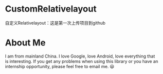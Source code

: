 # CustomRelativelayout
自定义Relativelayout：这是第一次上传项目到github

# About Me
I am from mainland China. I love Google, love Android, love everything that is interesting. If you get any problems when using this library or you have an internship opportunity, please feel free to email me. :smiley:
